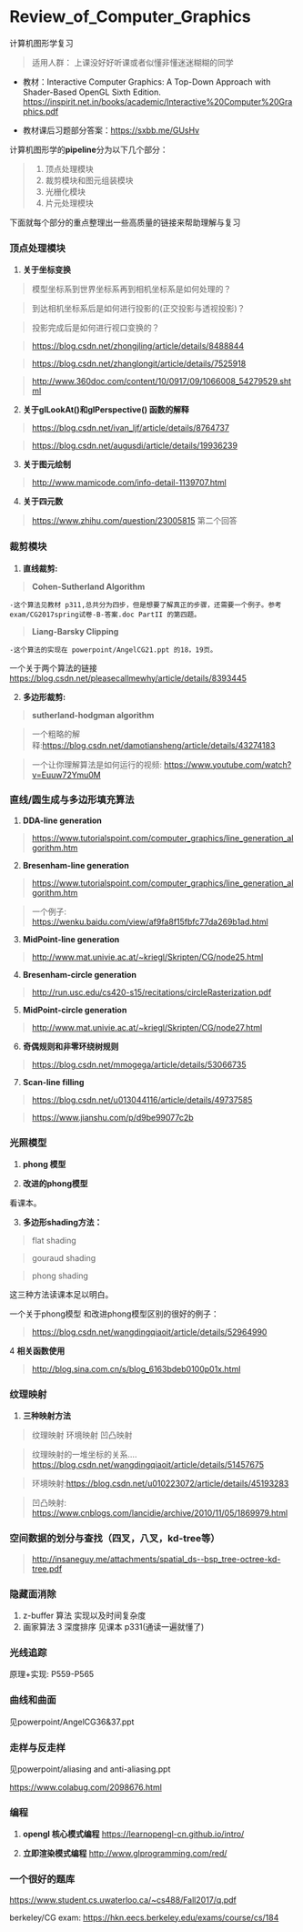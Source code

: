 # Review_of_Computer_Graphics
计算机图形学复习

> 适用人群： 上课没好好听课或者似懂非懂迷迷糊糊的同学

- 教材：Interactive Computer Graphics: A Top-Down Approach with Shader-Based OpenGL Sixth Edition. 
https://inspirit.net.in/books/academic/Interactive%20Computer%20Graphics.pdf

- 教材课后习题部分答案：https://sxbb.me/GUsHv

计算机图形学的**pipeline**分为以下几个部分：
> 1. 顶点处理模块
> 2. 裁剪模块和图元组装模块
> 3. 光栅化模块
> 4. 片元处理模块


下面就每个部分的重点整理出一些高质量的链接来帮助理解与复习

### **顶点处理模块**

1. **关于坐标变换**

> 模型坐标系到世界坐标系再到相机坐标系是如何处理的？
  
> 到达相机坐标系后是如何进行投影的(正交投影与透视投影)？
  
> 投影完成后是如何进行视口变换的？
  
> https://blog.csdn.net/zhongjling/article/details/8488844

> https://blog.csdn.net/zhanglongit/article/details/7525918  
  
> http://www.360doc.com/content/10/0917/09/1066008_54279529.shtml

2. **关于glLookAt()和glPerspective() 函数的解释**

> https://blog.csdn.net/ivan_ljf/article/details/8764737

> https://blog.csdn.net/augusdi/article/details/19936239

3. **关于图元绘制**

> http://www.mamicode.com/info-detail-1139707.html

4. **关于四元数**

> https://www.zhihu.com/question/23005815 第二个回答


### **裁剪模块**

1. **直线裁剪:**

> **Cohen-Sutherland Algorithm**

    -这个算法见教材 p311,总共分为四步，但是想要了解真正的步骤，还需要一个例子。参考 exam/CG2017spring试卷-B-答案.doc PartII 的第四题。
    
> **Liang-Barsky Clipping**
    
    -这个算法的实现在 powerpoint/AngelCG21.ppt 的18，19页。
    
一个关于两个算法的链接 https://blog.csdn.net/pleasecallmewhy/article/details/8393445    
    
2. **多边形裁剪:**

> **sutherland-hodgman algorithm**

> 一个粗略的解释:https://blog.csdn.net/damotiansheng/article/details/43274183

> 一个让你理解算法是如何运行的视频: https://www.youtube.com/watch?v=Euuw72Ymu0M

### **直线/圆生成与多边形填充算法**

1. **DDA-line generation**

> https://www.tutorialspoint.com/computer_graphics/line_generation_algorithm.htm

2.  **Bresenham-line generation**

> https://www.tutorialspoint.com/computer_graphics/line_generation_algorithm.htm

> 一个例子: https://wenku.baidu.com/view/af9fa8f15fbfc77da269b1ad.html

3. **MidPoint-line generation**

> http://www.mat.univie.ac.at/~kriegl/Skripten/CG/node25.html

4. **Bresenham-circle generation**

> http://run.usc.edu/cs420-s15/recitations/circleRasterization.pdf

5. **MidPoint-circle generation**

> http://www.mat.univie.ac.at/~kriegl/Skripten/CG/node27.html

6. **奇偶规则和非零环绕树规则**

>  https://blog.csdn.net/mmogega/article/details/53066735

7. **Scan-line filling**

> https://blog.csdn.net/u013044116/article/details/49737585

> https://www.jianshu.com/p/d9be99077c2b

### **光照模型**

1. **phong 模型**

2. **改进的phong模型**

看课本。

3. **多边形shading方法：**
>  flat shading 

>  gouraud shading

>  phong shading 

这三种方法读课本足以明白。

一个关于phong模型 和改进phong模型区别的很好的例子：
> https://blog.csdn.net/wangdingqiaoit/article/details/52964990

4 **相关函数使用**
> http://blog.sina.com.cn/s/blog_6163bdeb0100p01x.html

### **纹理映射**
1. **三种映射方法**
> 纹理映射
> 环境映射
> 凹凸映射

> 纹理映射的一堆坐标的关系....
> https://blog.csdn.net/wangdingqiaoit/article/details/51457675 

> 环境映射:https://blog.csdn.net/u010223072/article/details/45193283

> 凹凸映射: https://www.cnblogs.com/lancidie/archive/2010/11/05/1869979.html

### **空间数据的划分与查找（四叉，八叉，kd-tree等）**

> http://insaneguy.me/attachments/spatial_ds--bsp_tree-octree-kd-tree.pdf

### **隐藏面消除**

1. z-buffer 算法 实现以及时间复杂度
2. 画家算法
3  深度排序
见课本 p331(通读一遍就懂了)

### **光线追踪**

原理+实现: P559-P565

### **曲线和曲面**

见powerpoint/AngelCG36&37.ppt

### **走样与反走样**

见powerpoint/aliasing and anti-aliasing.ppt

https://www.colabug.com/2098676.html

### **编程**
1. **opengl 核心模式编程**
https://learnopengl-cn.github.io/intro/

2. **立即渲染模式编程**
http://www.glprogramming.com/red/

### **一个很好的题库**
https://www.student.cs.uwaterloo.ca/~cs488/Fall2017/q.pdf

berkeley/CG exam: https://hkn.eecs.berkeley.edu/exams/course/cs/184
